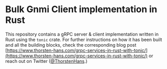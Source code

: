 # Bulk Gnmi Client implementation in Rust

This repository contains a gRPC server & client implementation written in Rust using the `tonic` crate. For further instructions on how it has been built and all the building blocks, check the corresponding blog post [https://www.thorsten-hans.com/grpc-services-in-rust-with-tonic/](https://www.thorsten-hans.com/grpc-services-in-rust-with-tonic/) or reach out on Twitter ([@ThorstenHans](https://twitter.com/ThorstenHans).)
